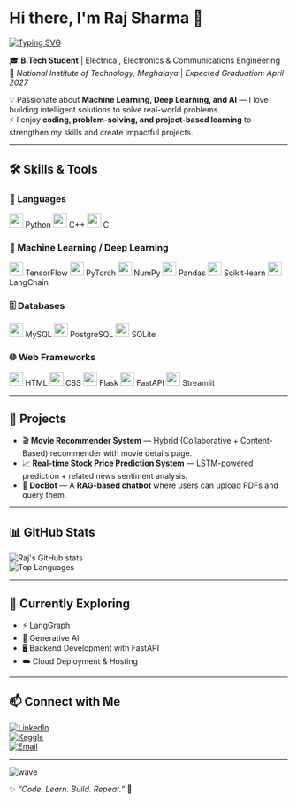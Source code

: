 # Hi there, I'm Raj Sharma 👋  

[![Typing SVG](https://readme-typing-svg.demolab.com?font=Fira+Code&size=24&pause=1000&color=F75C7E&center=true&vCenter=true&width=700&lines=Hi+I'm+Raj+Sharma;Machine+Learning+%7C+Deep+Learning+%7C+AI;Always+Learning+New+Things+🚀)](https://git.io/typing-svg)


🎓 **B.Tech Student** | Electrical, Electronics & Communications Engineering  
📍 *National Institute of Technology, Meghalaya* | *Expected Graduation: April 2027*  

💡 Passionate about **Machine Learning, Deep Learning, and AI** — I love building intelligent solutions to solve real-world problems.  
⚡ I enjoy **coding, problem-solving, and project-based learning** to strengthen my skills and create impactful projects.  

---

## 🛠️ Skills & Tools  

### 🚀 Languages  
<p>
  <img src="https://cdn.jsdelivr.net/gh/devicons/devicon/icons/python/python-original.svg" width="25"/> Python  
  <img src="https://cdn.jsdelivr.net/gh/devicons/devicon/icons/cplusplus/cplusplus-original.svg" width="25"/> C++  
  <img src="https://cdn.jsdelivr.net/gh/devicons/devicon/icons/c/c-original.svg" width="25"/> C  
</p>

### 🤖 Machine Learning / Deep Learning  
<p>
  <img src="https://cdn.jsdelivr.net/gh/devicons/devicon/icons/tensorflow/tensorflow-original.svg" width="25"/> TensorFlow  
  <img src="https://cdn.jsdelivr.net/gh/devicons/devicon/icons/pytorch/pytorch-original.svg" width="25"/> PyTorch  
  <img src="https://cdn.jsdelivr.net/gh/devicons/devicon/icons/numpy/numpy-original.svg" width="25"/> NumPy  
  <img src="https://cdn.jsdelivr.net/gh/devicons/devicon/icons/pandas/pandas-original.svg" width="25"/> Pandas  
  <img src="https://cdn.jsdelivr.net/gh/devicons/devicon/icons/scikitlearn/scikitlearn-original.svg" width="25"/> Scikit-learn  
  <img src="https://avatars.githubusercontent.com/u/126733545?s=200&v=4" width="25"/> LangChain  
</p>

### 🗄️ Databases  
<p>
  <img src="https://cdn.jsdelivr.net/gh/devicons/devicon/icons/mysql/mysql-original.svg" width="25"/> MySQL  
  <img src="https://cdn.jsdelivr.net/gh/devicons/devicon/icons/postgresql/postgresql-original.svg" width="25"/> PostgreSQL  
  <img src="https://cdn.jsdelivr.net/gh/devicons/devicon/icons/sqlite/sqlite-original.svg" width="25"/> SQLite  
</p>

### 🌐 Web Frameworks  
<p>
  <img src="https://cdn.jsdelivr.net/gh/devicons/devicon/icons/html5/html5-original.svg" width="25"/> HTML  
  <img src="https://cdn.jsdelivr.net/gh/devicons/devicon/icons/css3/css3-original.svg" width="25"/> CSS  
  <img src="https://cdn.jsdelivr.net/gh/devicons/devicon/icons/flask/flask-original.svg" width="25"/> Flask  
  <img src="https://cdn.jsdelivr.net/gh/devicons/devicon/icons/fastapi/fastapi-original.svg" width="25"/> FastAPI  
  <img src="https://streamlit.io/images/brand/streamlit-mark-color.png" width="25"/> Streamlit  
</p>

---

## 🚀 Projects  

- 🎬 **Movie Recommender System** — Hybrid (Collaborative + Content-Based) recommender with movie details page.  
- 📈 **Real-time Stock Price Prediction System** — LSTM-powered prediction + related news sentiment analysis.  
- 🤖 **DocBot** — A **RAG-based chatbot** where users can upload PDFs and query them.  

---

## 📊 GitHub Stats  

![Raj's GitHub stats](https://github-readme-stats.vercel.app/api?username=Rajsharma27&show_icons=true&theme=radical)  
![Top Languages](https://github-readme-stats.vercel.app/api/top-langs/?username=Rajsharma27&layout=compact&theme=radical)  

---

## 🌱 Currently Exploring  

- ⚡ LangGraph  
- 🎨 Generative AI  
- 🖥️ Backend Development with FastAPI  
- ☁️ Cloud Deployment & Hosting  

---

## 📫 Connect with Me  

[![LinkedIn](https://img.shields.io/badge/LinkedIn-blue?logo=linkedin&logoColor=white)](https://www.linkedin.com/in/raj-sharma)  
[![Kaggle](https://img.shields.io/badge/Kaggle-20BEFF?logo=kaggle&logoColor=white)](https://www.kaggle.com/rsbit30)  
[![Email](https://img.shields.io/badge/Email-D14836?logo=gmail&logoColor=white)](mailto:sharmaraj.sm@gmail.com)  

---

![wave](https://capsule-render.vercel.app/api?type=waving&color=gradient&height=120&section=footer)


✨ *“Code. Learn. Build. Repeat.”* 🚀  
